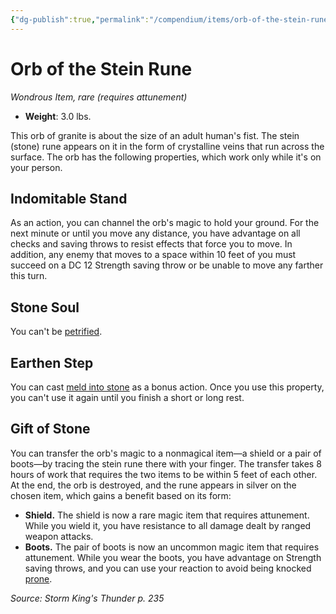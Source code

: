 ```yaml
---
{"dg-publish":true,"permalink":"/compendium/items/orb-of-the-stein-rune-skt/","tags":["compendium/src/5e/skt","item/attunement/required","item/rarity/rare","item/wondrous"]}
---
```


# Orb of the Stein Rune
*Wondrous Item, rare (requires attunement)*  

- **Weight**: 3.0 lbs.

This orb of granite is about the size of an adult human's fist. The stein (stone) rune appears on it in the form of crystalline veins that run across the surface. The orb has the following properties, which work only while it's on your person.

## Indomitable Stand

As an action, you can channel the orb's magic to hold your ground. For the next minute or until you move any distance, you have advantage on all checks and saving throws to resist effects that force you to move. In addition, any enemy that moves to a space within 10 feet of you must succeed on a DC 12 Strength saving throw or be unable to move any farther this turn.

## Stone Soul

You can't be [petrified](rules/conditions.md#petrified).

## Earthen Step

You can cast [meld into stone](compendium/spells/meld-into-stone.md) as a bonus action. Once you use this property, you can't use it again until you finish a short or long rest.

## Gift of Stone

You can transfer the orb's magic to a nonmagical item—a shield or a pair of boots—by tracing the stein rune there with your finger. The transfer takes 8 hours of work that requires the two items to be within 5 feet of each other. At the end, the orb is destroyed, and the rune appears in silver on the chosen item, which gains a benefit based on its form:

- **Shield.** The shield is now a rare magic item that requires attunement. While you wield it, you have resistance to all damage dealt by ranged weapon attacks.  
- **Boots.** The pair of boots is now an uncommon magic item that requires attunement. While you wear the boots, you have advantage on Strength saving throws, and you can use your reaction to avoid being knocked [prone](rules/conditions.md#prone).  

*Source: Storm King's Thunder p. 235*